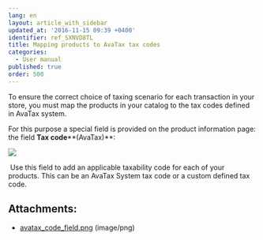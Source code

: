 ```yaml
---
lang: en
layout: article_with_sidebar
updated_at: '2016-11-15 09:39 +0400'
identifier: ref_SXNVD8TL
title: Mapping products to AvaTax tax codes
categories:
  - User manual
published: true
order: 500
---
```



To ensure the correct choice of taxing scenario for each transaction in your store, you must map the products in your catalog to the tax codes defined in AvaTax system.

For this purpose a special field is provided on the product information page: the field **Tax code****(AvaTax)**:

![]({{site.baseurl}}/attachments/8749241/8717394.png?effects=drop-shadow)

 Use this field to add an applicable taxability code for each of your products. This can be an AvaTax System tax code or a custom defined tax code.

## Attachments:

* [avatax_code_field.png]({{site.baseurl}}/attachments/8749241/8717394.png) (image/png)
